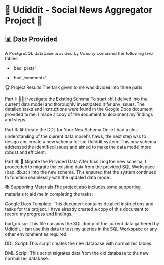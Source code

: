 # 🎉 Udiddit - Social News Aggregator Project 🎉

## 📊 Data Provided
A PostgreSQL database provided by Udacity contained the following two tables:

- 'bad_posts'

- 'bad_comments'

🏆 Project Results
The task given to me was divided into three parts:

Part I: 🕵️‍♂️ Investigate the Existing Schema
To start off, I delved into the current data model and thoroughly investigated it for any issues. The detailed tasks and instructions were found in the Google Docs document provided to me. I made a copy of the document to document my findings and steps.

Part II: 🛠️ Create the DDL for Your New Schema
Once I had a clear understanding of the current data model's flaws, the next step was to design and create a new schema for the Udiddit system. This new schema addressed the identified issues and aimed to make the data model more robust and efficient.

Part III: 🚀 Migrate the Provided Data
After finalizing the new schema, I proceeded to migrate the existing data from the provided SQL Workspace (bad_db.sql) into the new schema. This ensured that the system continued to function seamlessly with the updated data model.

📚 Supporting Materials
The project also includes some supporting materials to aid me in completing the tasks:

Google Docs Template: This document contains detailed instructions and tasks for the project. I have already created a copy of this document to record my progress and findings.

bad_db.sql: This file contains the SQL dump of the current data gathered by Udiddit. I can use this data to test my queries in the SQL Workspace or any other environment as required.

DDL Script: This script creates the new database with normalized tables.

DML Script: This script migrates data from the old database to the new normalized database.
